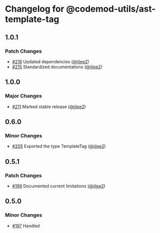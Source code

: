 # Changelog for @codemod-utils/ast-template-tag

## 1.0.1

### Patch Changes

- [#216](https://github.com/ijlee2/codemod-utils/pull/216) Updated dependencies ([@ijlee2](https://github.com/ijlee2))
- [#215](https://github.com/ijlee2/codemod-utils/pull/215) Standardized documentations ([@ijlee2](https://github.com/ijlee2))

## 1.0.0

### Major Changes

- [#211](https://github.com/ijlee2/codemod-utils/pull/211) Marked stable release ([@ijlee2](https://github.com/ijlee2))

## 0.6.0

### Minor Changes

- [#205](https://github.com/ijlee2/codemod-utils/pull/205) Exported the type TemplateTag ([@ijlee2](https://github.com/ijlee2))

## 0.5.1

### Patch Changes

- [#199](https://github.com/ijlee2/codemod-utils/pull/199) Documented current limitations ([@ijlee2](https://github.com/ijlee2))

## 0.5.0

### Minor Changes

- [#197](https://github.com/ijlee2/codemod-utils/pull/197) Handled <template> tag in ternary operators ([@ijlee2](https://github.com/ijlee2))

## 0.4.0

### Minor Changes

- [#194](https://github.com/ijlee2/codemod-utils/pull/194) Handled <template> tag inside render() ([@ijlee2](https://github.com/ijlee2))

### Patch Changes

- [#195](https://github.com/ijlee2/codemod-utils/pull/195) Listed @codemod-utils/ast-javascript as a dependency ([@ijlee2](https://github.com/ijlee2))

## 0.3.0

### Minor Changes

- [#191](https://github.com/ijlee2/codemod-utils/pull/191) Implemented a two-pass for updateJavaScript() ([@ijlee2](https://github.com/ijlee2))
- [#190](https://github.com/ijlee2/codemod-utils/pull/190) Created toTemplateTag() ([@ijlee2](https://github.com/ijlee2))

### Patch Changes

- [#192](https://github.com/ijlee2/codemod-utils/pull/192) Refactored code ([@ijlee2](https://github.com/ijlee2))

## 0.2.0

### Minor Changes

- [#189](https://github.com/ijlee2/codemod-utils/pull/189) Separated preprocess() into findTemplateTags() and toEcma() ([@ijlee2](https://github.com/ijlee2))
- [#189](https://github.com/ijlee2/codemod-utils/pull/189) Generalized replaceTemplate() ([@ijlee2](https://github.com/ijlee2))

### Patch Changes

- [#188](https://github.com/ijlee2/codemod-utils/pull/188) Added a failing test for updateJavascript() ([@ijlee2](https://github.com/ijlee2))

## 0.1.0

### Minor Changes

- [#181](https://github.com/ijlee2/codemod-utils/pull/181) Created @codemod-utils/ast-template-tag ([@ijlee2](https://github.com/ijlee2))
